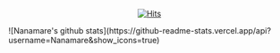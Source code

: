 <div align=center>

[![Hits](https://hits.seeyoufarm.com/api/count/incr/badge.svg?url=https%3A%2F%2Fgithub.com%2Fnanamare)](https://hits.seeyoufarm.com)

</div>
![Nanamare's github stats](https://github-readme-stats.vercel.app/api?username=Nanamare&show_icons=true)
